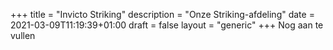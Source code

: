 +++
title = "Invicto Striking"
description = "Onze Striking-afdeling"
date = 2021-03-09T11:19:39+01:00
draft = false
layout = "generic"
+++
Nog aan te vullen